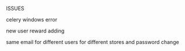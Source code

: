 ISSUES

celery windows error

new user reward adding

same email for different users for different stores and password change

